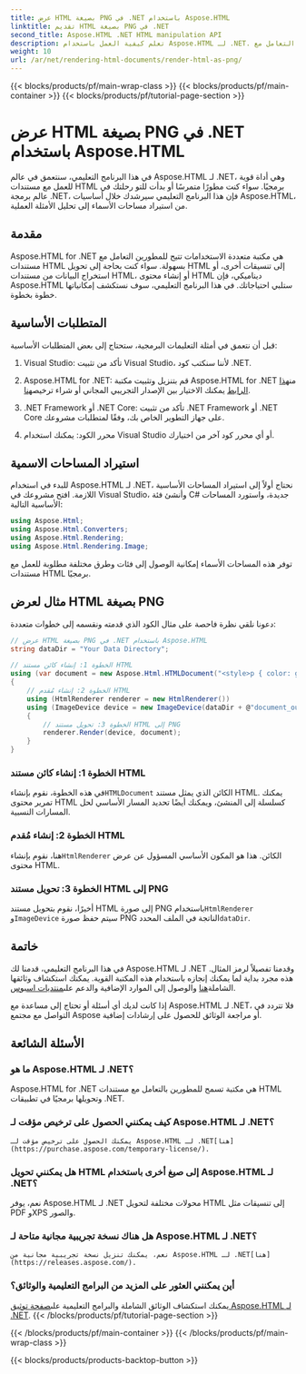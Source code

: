```yaml
---
title: عرض HTML بصيغة PNG في .NET باستخدام Aspose.HTML
linktitle: تقديم HTML بصيغة PNG في .NET
second_title: Aspose.HTML .NET HTML manipulation API
description: تعلم كيفية العمل باستخدام Aspose.HTML لـ .NET. التعامل مع HTML وتحويله إلى تنسيقات مختلفة والمزيد. انغمس في هذا البرنامج التعليمي الشامل!
weight: 10
url: /ar/net/rendering-html-documents/render-html-as-png/
---
```


{{< blocks/products/pf/main-wrap-class >}}
{{< blocks/products/pf/main-container >}}
{{< blocks/products/pf/tutorial-page-section >}}

# عرض HTML بصيغة PNG في .NET باستخدام Aspose.HTML


في هذا البرنامج التعليمي، سنتعمق في عالم Aspose.HTML لـ .NET، وهي أداة قوية للعمل مع مستندات HTML برمجيًا. سواء كنت مطورًا متمرسًا أو بدأت للتو رحلتك في عالم برمجة .NET، فإن هذا البرنامج التعليمي سيرشدك خلال أساسيات Aspose.HTML، من استيراد مساحات الأسماء إلى تحليل الأمثلة العملية.

## مقدمة

Aspose.HTML for .NET هي مكتبة متعددة الاستخدامات تتيح للمطورين التعامل مع مستندات HTML بسهولة. سواء كنت بحاجة إلى تحويل HTML إلى تنسيقات أخرى، أو استخراج البيانات من مستندات HTML، أو إنشاء محتوى HTML ديناميكي، فإن Aspose.HTML ستلبي احتياجاتك. في هذا البرنامج التعليمي، سوف نستكشف إمكانياتها خطوة بخطوة.

## المتطلبات الأساسية

قبل أن نتعمق في أمثلة التعليمات البرمجية، ستحتاج إلى بعض المتطلبات الأساسية:

1. Visual Studio: تأكد من تثبيت Visual Studio، لأننا سنكتب كود .NET.

2.  Aspose.HTML for .NET: قم بتنزيل وتثبيت مكتبة Aspose.HTML for .NET من[هذا الرابط](https://releases.aspose.com/html/net/) يمكنك الاختيار بين الإصدار التجريبي المجاني أو شراء ترخيص[هنا](https://purchase.aspose.com/buy).

3. .NET Framework أو .NET Core: تأكد من تثبيت .NET Framework أو .NET Core على جهاز التطوير الخاص بك، وفقًا لمتطلبات مشروعك.

4. محرر الكود: يمكنك استخدام Visual Studio أو أي محرر كود آخر من اختيارك.

## استيراد المساحات الاسمية

للبدء في استخدام Aspose.HTML لـ .NET، نحتاج أولاً إلى استيراد المساحات الأساسية اللازمة. افتح مشروعك في Visual Studio، وأنشئ فئة C# جديدة، واستورد المساحات الأساسية التالية:

```csharp
using Aspose.Html;
using Aspose.Html.Converters;
using Aspose.Html.Rendering;
using Aspose.Html.Rendering.Image;
```

توفر هذه المساحات الأسماء إمكانية الوصول إلى فئات وطرق مختلفة مطلوبة للعمل مع مستندات HTML برمجيًا.

## مثال لعرض HTML بصيغة PNG

دعونا نلقي نظرة فاحصة على مثال الكود الذي قدمته ونقسمه إلى خطوات متعددة:

```csharp
// عرض HTML بصيغة PNG في .NET باستخدام Aspose.HTML
string dataDir = "Your Data Directory";

// الخطوة 1: إنشاء كائن مستند HTML
using (var document = new Aspose.Html.HTMLDocument("<style>p { color: green; }</style><p>my first paragraph</p>", @"c:\work\"))
{
    // الخطوة 2: إنشاء مُقدم HTML
    using (HtmlRenderer renderer = new HtmlRenderer())
    using (ImageDevice device = new ImageDevice(dataDir + @"document_out.png"))
    {
        // الخطوة 3: تحويل مستند HTML إلى PNG
        renderer.Render(device, document);
    }
}
```

### الخطوة 1: إنشاء كائن مستند HTML

 في هذه الخطوة، نقوم بإنشاء`HTMLDocument` الكائن الذي يمثل مستند HTML. يمكنك تمرير محتوى HTML كسلسلة إلى المنشئ، ويمكنك أيضًا تحديد المسار الأساسي لحل المسارات النسبية.

### الخطوة 2: إنشاء مُقدم HTML

 هنا، نقوم بإنشاء`HtmlRenderer` الكائن. هذا هو المكون الأساسي المسؤول عن عرض محتوى HTML. 

### الخطوة 3: تحويل مستند HTML إلى PNG

 أخيرًا، نقوم بتحويل مستند HTML إلى صورة PNG باستخدام`HtmlRenderer` و`ImageDevice` سيتم حفظ صورة PNG الناتجة في الملف المحدد`dataDir`.

## خاتمة

في هذا البرنامج التعليمي، قدمنا لك Aspose.HTML لـ .NET وقدمنا تفصيلاً لرمز المثال. هذه مجرد بداية لما يمكنك إنجازه باستخدام هذه المكتبة القوية. يمكنك استكشاف وثائقها الشاملة[هنا](https://reference.aspose.com/html/net/) والوصول إلى الموارد الإضافية والدعم على[منتديات اسبوس](https://forum.aspose.com/).

إذا كانت لديك أي أسئلة أو تحتاج إلى مساعدة مع Aspose.HTML لـ .NET، فلا تتردد في التواصل مع مجتمع Aspose أو مراجعة الوثائق للحصول على إرشادات إضافية.

## الأسئلة الشائعة

### ما هو Aspose.HTML لـ .NET؟
   Aspose.HTML for .NET هي مكتبة تسمح للمطورين بالتعامل مع مستندات HTML وتحويلها برمجيًا في تطبيقات .NET.

### كيف يمكنني الحصول على ترخيص مؤقت لـ Aspose.HTML لـ .NET؟
    يمكنك الحصول على ترخيص مؤقت لـ Aspose.HTML لـ .NET[هنا](https://purchase.aspose.com/temporary-license/).

### هل يمكنني تحويل HTML إلى صيغ أخرى باستخدام Aspose.HTML لـ .NET؟
   نعم، يوفر Aspose.HTML لـ .NET محولات مختلفة لتحويل HTML إلى تنسيقات مثل PDF وXPS والصور.

### هل هناك نسخة تجريبية مجانية متاحة لـ Aspose.HTML لـ .NET؟
    نعم، يمكنك تنزيل نسخة تجريبية مجانية من Aspose.HTML لـ .NET[هنا](https://releases.aspose.com/).

### أين يمكنني العثور على المزيد من البرامج التعليمية والوثائق؟
   يمكنك استكشاف الوثائق الشاملة والبرامج التعليمية على[صفحة توثيق Aspose.HTML لـ .NET](https://reference.aspose.com/html/net/).
{{< /blocks/products/pf/tutorial-page-section >}}

{{< /blocks/products/pf/main-container >}}
{{< /blocks/products/pf/main-wrap-class >}}

{{< blocks/products/products-backtop-button >}}
